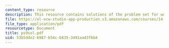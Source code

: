 ```yaml
---
content_type: resource
description: This resource contains solutions of the problem set for week 9.
file: https://ol-ocw-studio-app-production.s3.amazonaws.com/courses/14-30-introduction-to-statistical-method-in-economics-spring-2006/53b5dde26987b54cb8353491aa43f6b4_ps9sol.pdf
file_type: application/pdf
resourcetype: Document
title: ps9sol.pdf
uid: 53b5dde2-6987-b54c-b835-3491aa43f6b4
---
```

